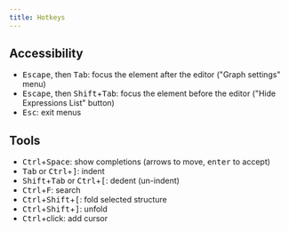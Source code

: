 ```yaml
---
title: Hotkeys
---
```


## Accessibility

- <kbd>Escape</kbd>, then <kbd>Tab</kbd>: focus the element after the editor ("Graph settings" menu)
- <kbd>Escape</kbd>, then <kbd>Shift</kbd>+<kbd>Tab</kbd>: focus the element before the editor ("Hide Expressions List" button)
- <kbd>Esc</kbd>: exit menus

## Tools

- <kbd>Ctrl</kbd>+<kbd>Space</kbd>: show completions (arrows to move, <kbd>enter</kbd> to accept)
- <kbd>Tab</kbd> or <kbd>Ctrl</kbd>+<kbd>]</kbd>: indent
- <kbd>Shift</kbd>+<kbd>Tab</kbd> or <kbd>Ctrl</kbd>+<kbd>[</kbd>: dedent (un-indent)
- <kbd>Ctrl</kbd>+<kbd>F</kbd>: search
- <kbd>Ctrl</kbd>+<kbd>Shift</kbd>+<kbd>[</kbd>: fold selected structure
- <kbd>Ctrl</kbd>+<kbd>Shift</kbd>+<kbd>]</kbd>: unfold
- <kbd>Ctrl</kbd>+click: add cursor
